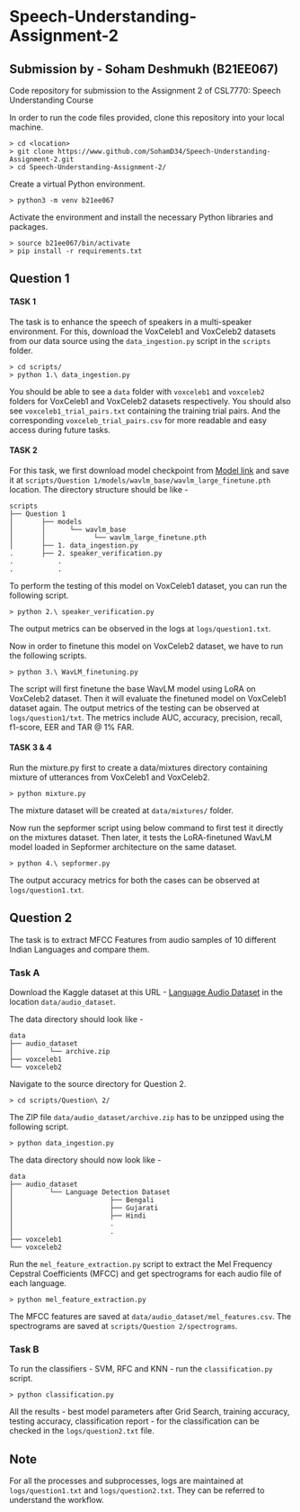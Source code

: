 # Speech-Understanding-Assignment-2
## Submission by - Soham Deshmukh (B21EE067)
Code repository for submission to the Assignment 2 of CSL7770: Speech Understanding Course

In order to run the code files provided, clone this repository into your local machine.
```
> cd <location>
> git clone https://www.github.com/SohamD34/Speech-Understanding-Assignment-2.git
> cd Speech-Understanding-Assignment-2/
```
Create a virtual Python environment.
```
> python3 -m venv b21ee067
```
Activate the environment and install the necessary Python libraries and packages.
```
> source b21ee067/bin/activate
> pip install -r requirements.txt
```


## Question 1

#### TASK 1
The task is to enhance the speech of speakers in a multi-speaker environment.
For this, download the VoxCeleb1 and VoxCeleb2 datasets from our data source using the ```data_ingestion.py``` script in the ```scripts``` folder.
```
> cd scripts/
> python 1.\ data_ingestion.py
```
You should be able to see a ```data``` folder with ```voxceleb1``` and ```voxceleb2``` folders for VoxCeleb1 and VoxCeleb2 datasets respectively. 
You should also see ```voxceleb1_trial_pairs.txt``` containing the training trial pairs. And the corresponding ```voxceleb_trial_pairs.csv``` for more readable and easy access during future tasks.

#### TASK 2
For this task, we first download model checkpoint from [Model link](https://drive.usercontent.google.com/download?id=1-aE1NfzpRCLxA4GUxX9ITI3F9LlbtEGP&export=download&authuser=0) and save it at ```scripts/Question 1/models/wavlm_base/wavlm_large_finetune.pth``` location. 
The directory structure should be like - 
```
scripts
├── Question 1
│       ├── models
│       │      └── wavlm_base
│       │            └── wavlm_large_finetune.pth
│       ├── 1. data_ingestion.py
.       ├── 2. speaker_verification.py
.           .
.           . 

```

To perform the testing of this model on VoxCeleb1 dataset, you can run the following script.
```
> python 2.\ speaker_verification.py
```
The output metrics can be observed in the logs at ```logs/question1.txt```.

Now in order to finetune this model on VoxCeleb2 dataset, we have to run the following scripts.
```
> python 3.\ WavLM_finetuning.py
```
The script will first finetune the base WavLM model using LoRA on VoxCeleb2 dataset. Then it will evaluate the finetuned model on VoxCeleb1 dataset again. The output metrics of the testing can be observed at ```logs/question1/txt```.
The metrics include AUC, accuracy, precision, recall, f1-score, EER and TAR @ 1% FAR.

#### TASK 3 & 4
Run the mixture.py first to create a data/mixtures directory containing mixture of utterances from VoxCeleb1 and VoxCeleb2.
```
> python mixture.py
```
The mixture dataset will be created at ```data/mixtures/``` folder.

Now run the sepformer script using below command to first test it directly on the mixtures dataset.
Then later, it tests the LoRA-finetuned WavLM model loaded in Sepformer architecture on the same dataset. 
```
> python 4.\ sepformer.py
```
The output accuracy metrics for both the cases can be observed at ```logs/question1.txt```.


## Question 2
The task is to extract MFCC Features from audio samples of 10 different Indian Languages and compare them.

### Task A
Download the Kaggle dataset at this URL - [Language Audio Dataset](https://www.kaggle.com/datasets/hbchaitanyabharadwaj/audio-dataset-with-10-indian-languages) in the location ```data/audio_dataset```.

The data directory should look like -
```
data
├── audio_dataset
│         └── archive.zip
├── voxceleb1
└── voxceleb2
```

Navigate to the source directory for Question 2.
```
> cd scripts/Question\ 2/
```
The ZIP file ```data/audio_dataset/archive.zip``` has to be unzipped using the following script.
```
> python data_ingestion.py
```
The data directory should now look like -
```
data
├── audio_dataset
│         └── Language Detection Dataset
│                        ├── Bengali
│                        ├── Gujarati
│                        ├── Hindi
│                        .
│                        .
├── voxceleb1
└── voxceleb2
```
Run the ```mel_feature_extraction.py``` script to extract the Mel Frequency Cepstral Coefficients (MFCC) and get spectrograms for each audio file of each language.
```
> python mel_feature_extraction.py
```
The MFCC features are saved at  ```data/audio_dataset/mel_features.csv```. The spectrograms are saved at ```scripts/Question 2/spectrograms```.


### Task B

To run the classifiers - SVM, RFC and KNN - run the ```classification.py``` script.
```
> python classification.py
```
All the results - best model parameters after Grid Search, training accuracy, testing accuracy, classification report - for the classification can be checked in the ```logs/question2.txt``` file.


## Note
For all the processes and subprocesses, logs are maintained at ```logs/question1.txt``` and ```logs/question2.txt```. They can be referred to understand the workflow.